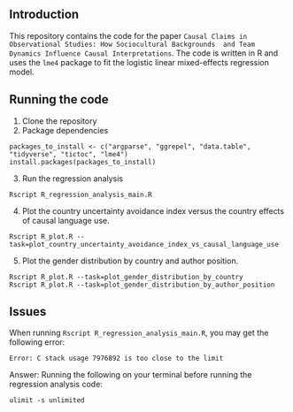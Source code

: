 ## Introduction

This repository contains the code for the
paper `Causal Claims in Observational Studies: How Sociocultural Backgrounds 
and Team Dynamics Influence Causal Interpretations`.
The code is written in R and uses the `lme4` package to fit the
logistic linear mixed-effects regression model.

## Running the code
1. Clone the repository
2. Package dependencies

```
packages_to_install <- c("argparse", "ggrepel", "data.table", "tidyverse", "tictoc", "lme4")
install.packages(packages_to_install)
```

3. Run the regression analysis
```
Rscript R_regression_analysis_main.R
```

4. Plot the country uncertainty avoidance index versus the country effects of causal language use.
```
Rscript R_plot.R --task=plot_country_uncertainty_avoidance_index_vs_causal_language_use
```

5. Plot the gender distribution by country and author position.
```
Rscript R_plot.R --task=plot_gender_distribution_by_country
Rscript R_plot.R --task=plot_gender_distribution_by_author_position
```

## Issues

When running `Rscript R_regression_analysis_main.R`, you may get the following error:
```
Error: C stack usage 7976892 is too close to the limit
```

Answer: Running the following on your terminal before running the regression analysis code:
```
ulimit -s unlimited
```
